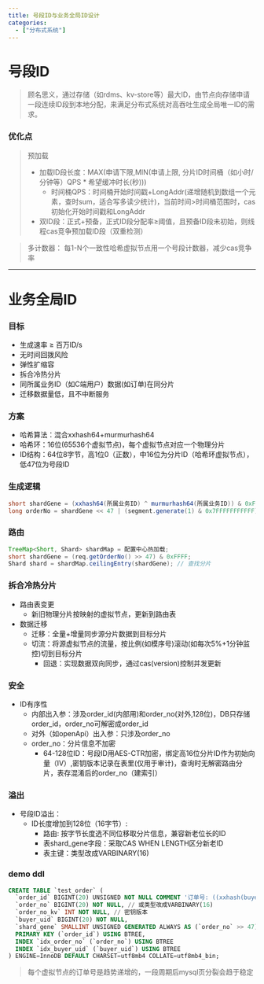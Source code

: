 ```yaml
---
title: 号段ID与业务全局ID设计
categories:
  - ["分布式系统"]
---
```


# 号段ID
> 顾名思义，通过存储（如rdms、kv-store等）最大ID，由节点向存储申请一段连续ID段到本地分配，来满足分布式系统对高吞吐生成全局唯一ID的需求。

### 优化点
> 预加载
>  - 加载ID段长度：MAX(申请下限,MIN(申请上限, 分片ID时间桶（如小时/分钟等）QPS * 希望缓冲时长(秒)))
>    - 时间桶QPS：时间桶开始时间戳+LongAddr(递增随机到数组一个元素，查时sum，适合写多读少统计)，当前时间>时间桶范围时，cas初始化开始时间戳和LongAddr
>  - 双ID段：正式+预备，正式ID段分配率≥阈值，且预备ID段未初始，则线程cas竞争预加载ID段（双重检测） 

> 多计数器： 每1-N个一致性哈希虚拟节点用一个号段计数器，减少cas竞争率

--------------------------------------------------------------------------

# 业务全局ID

### 目标
- 生成速率 ≥ 百万ID/s
- 无时间回拨风险
- 弹性扩缩容
- 拆合冷热分片
- 同所属业务ID（如C端用户）数据(如订单)在同分片
- 迁移数据量低，且不中断服务

### 方案
- 哈希算法：混合xxhash64+murmurhash64
- 哈希环：16位(65536个虚拟节点)，每个虚拟节点对应一个物理分片
- ID结构：64位8字节，高1位0（正数），中16位为分片ID（哈希环虚拟节点），低47位为号段ID

### 生成逻辑
``` java
short shardGene = (xxhash64(所属业务ID) ^ murmurhash64(所属业务ID)) & 0xFFFF;
long orderNo = shardGene << 47 | (segment.generate(1) & 0x7FFFFFFFFFFF);
```

### 路由
``` java
TreeMap<Short, Shard> shardMap = 配置中心热加载;
short shardGene = (req.getOrderNo() >> 47) & 0xFFFF;
Shard shard = shardMap.ceilingEntry(shardGene); // 查找分片
```

### 拆合冷热分片
- 路由表变更
  - 新旧物理分片按映射的虚拟节点，更新到路由表
- 数据迁移
  - 迁移：全量+增量同步源分片数据到目标分片
  - 切流：将源虚拟节点的流量，按比例(如模序号)滚动(如每次5%+1分钟监控)切到目标分片
    - 回退：实现数据双向同步，通过cas(version)控制并发更新

### 安全
- ID有序性
  - 内部出入参：涉及order_id(内部用)和order_no(对外,128位)，DB只存储order_id，order_no可解密成order_id
  - 对外（如openApi）出入参：只涉及order_no
  - order_no：分片信息不加密
    - 64-128位ID：号段ID用AES-CTR加密，绑定高16位分片ID作为初始向量（IV）,密钥版本记录在表里(仅用于审计)，查询时无解密路由分片，表存混淆后的order_no（建索引）

### 溢出
- 号段ID溢出：
  - ID长度增加到128位（16字节）:
    - 路由: 按字节长度选不同位移取分片信息，兼容新老位长的ID
    - 表shard_gene字段：采取CAS WHEN LENGTH区分新老ID
    - 表主键：类型改成VARBINARY(16)
### demo ddl
``` sql
CREATE TABLE `test_order` (
  `order_id` BIGINT(20) UNSIGNED NOT NULL COMMENT '订单号: ((xxhash(buyer_uid)^murmurhash(buyer_uid))&0xFFFF)<<47|(号段ID&0x7FFFFFFFFFFF)',
  `order_no` BIGINT(20) NOT NULL, // 或类型改成VARBINARY(16)
  `order_no_kv` INT NOT NULL, // 密钥版本 
  `buyer_uid` BIGINT(20) NOT NULL,
  `shard_gene` SMALLINT UNSIGNED GENERATED ALWAYS AS (`order_no` >> 47) VIRTUAL COMMENT '分片基因冗余，便于查询',
  PRIMARY KEY (`order_id`) USING BTREE,
  INDEX `idx_order_no` (`order_no`) USING BTREE
  INDEX `idx_buyer_uid` (`buyer_uid`) USING BTREE
) ENGINE=InnoDB DEFAULT CHARSET=utf8mb4 COLLATE=utf8mb4_bin;
```
> 每个虚拟节点的订单号是趋势递增的，一段周期后mysql页分裂会趋于稳定

